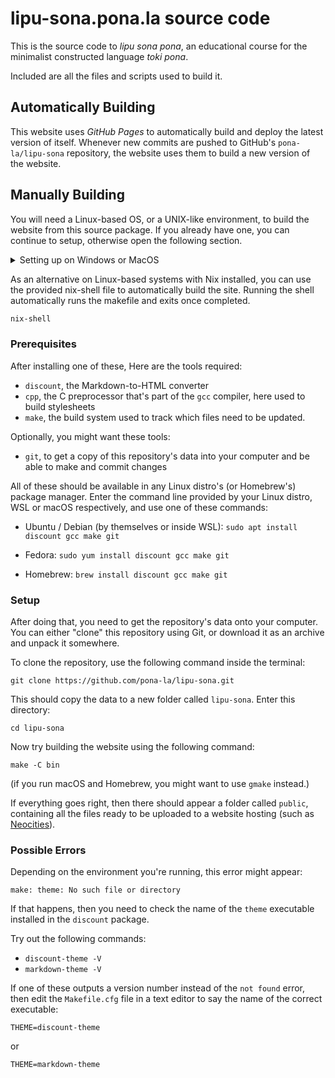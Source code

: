 # lipu-sona.pona.la source code

This is the source code to _lipu sona pona_, an educational course for the
minimalist constructed language _toki pona_.

Included are all the files and scripts used to build it.

## Automatically Building

This website uses _GitHub Pages_ to automatically build and deploy the latest
version of itself. Whenever new commits are pushed to GitHub's
`pona-la/lipu-sona` repository, the website uses them to
build a new version of the website.

## Manually Building

You will need a Linux-based OS, or a UNIX-like environment, to build the
website from this source package. If you already have one, you can continue to
setup, otherwise open the following section.

<details>

<summary>Setting up on Windows or MacOS</summary>

On Windows 10 and later, you can use
[WSL](https://learn.microsoft.com/en-us/windows/wsl/) to install a Linux
distribution inside your Windows system.

On macOS, you can use [Homebrew](https://brew.sh/) to install the necessary
tools into your macOS system.

Alternatively, you can install an OS inside a virtual machine, like
[VirtualBox](https://www.virtualbox.org/).

If your choice is WSL or VirtualBox, you should also pick a Linux distribution
("distro") to run inside of it. [Ubuntu
Desktop](https://ubuntu.com/download/desktop) is a good choice.

</details>

As an alternative on Linux-based systems with Nix installed, you can use the provided nix-shell file to automatically
build the site. Running the shell automatically runs the makefile and exits once completed.

```bash
nix-shell
```

### Prerequisites

After installing one of these, Here are the tools required:

- `discount`, the Markdown-to-HTML converter
- `cpp`, the C preprocessor that's part of the `gcc` compiler, here used to build stylesheets
- `make`, the build system used to track which files need to be updated.

Optionally, you might want these tools:

- `git`, to get a copy of this repository's data into your computer and be able
  to make and commit changes

All of these should be available in any Linux distro's (or Homebrew's) package
manager. Enter the command line provided by your Linux distro, WSL or macOS
respectively, and use one of these commands:

- Ubuntu / Debian (by themselves or inside WSL): `sudo apt install discount gcc
make git`

- Fedora: `sudo yum install discount gcc make git`

- Homebrew: `brew install discount gcc make git`

### Setup

After doing that, you need to get the repository's data onto your computer. You
can either "clone" this repository using Git, or download it as an archive and
unpack it somewhere.

To clone the repository, use the following command inside the terminal:

`git clone https://github.com/pona-la/lipu-sona.git`

This should copy the data to a new folder called `lipu-sona`. Enter this
directory:

`cd lipu-sona`

Now try building the website using the following command:

`make -C bin`

(if you run macOS and Homebrew, you might want to use `gmake` instead.)

If everything goes right, then there should appear a folder called `public`,
containing all the files ready to be uploaded to a website hosting (such as
[Neocities](https://neocities.org/)).

### Possible Errors

Depending on the environment you're running, this error might appear:

```
make: theme: No such file or directory
```

If that happens, then you need to check the name of the `theme` executable
installed in the `discount` package.

Try out the following commands:

- `discount-theme -V`
- `markdown-theme -V`

If one of these outputs a version number instead of the `not found` error, then
edit the `Makefile.cfg` file in a text editor to say the name of the correct
executable:

```
THEME=discount-theme
```

or

```
THEME=markdown-theme
```
